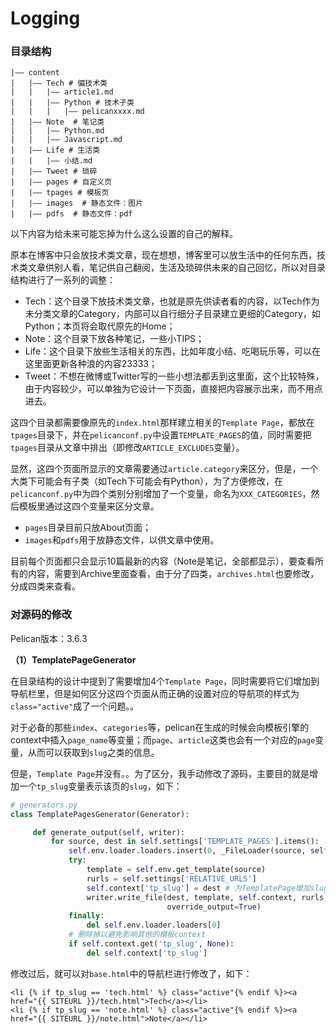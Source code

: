 Logging
============

### 目录结构
```
|—— content
|   |—— Tech # 偏技术类
|   |   |—— article1.md
|   |   |—— Python # 技术子类
|   |   |   |—— pelicanxxxx.md
|   |—— Note  # 笔记类
|   |   |—— Python.md
|   |   |—— Javascript.md
|   |—— Life # 生活类
|   |   |—— 小结.md
|   |—— Tweet # 琐碎
|   |—— pages # 自定义页
|   |—— tpages # 模板页
|   |—— images  # 静态文件：图片
|   |—— pdfs  # 静态文件：pdf
```

以下内容为给未来可能忘掉为什么这么设置的自己的解释。

原本在博客中只会放技术类文章，现在想想，博客里可以放生活中的任何东西，技术类文章供别人看，笔记供自己翻阅，生活及琐碎供未来的自己回忆，所以对目录结构进行了一系列的调整：

- Tech：这个目录下放技术类文章，也就是原先供读者看的内容，以Tech作为未分类文章的Category，内部可以自行细分子目录建立更细的Category，如Python；本页将会取代原先的Home；
- Note：这个目录下放各种笔记，一些小TIPS；
- Life：这个目录下放些生活相关的东西，比如年度小结、吃喝玩乐等，可以在这里面更新各种浪的内容23333；
- Tweet：不想在微博或Twitter写的一些小想法都丢到这里面，这个比较特殊，由于内容较少，可以单独为它设计一下页面，直接把内容展示出来，而不用点进去。

这四个目录都需要像原先的`index.html`那样建立相关的`Template Page`，都放在`tpages`目录下，并在`pelicanconf.py`中设置`TEMPLATE_PAGES`的值，同时需要把`tpages`目录从文章中排出（即修改`ARTICLE_EXCLUDES`变量）。

显然，这四个页面所显示的文章需要通过`article.category`来区分，但是，一个大类下可能会有子类（如Tech下可能会有Python），为了方便修改，在`pelicanconf.py`中为四个类别分别增加了一个变量，命名为`XXX_CATEGORIES`，然后模板里通过这四个变量来区分文章。

- `pages`目录目前只放About页面；
- `images`和`pdfs`用于放静态文件，以供文章中使用。

目前每个页面都只会显示10篇最新的内容（Note是笔记，全部都显示），要查看所有的内容，需要到Archive里面查看，由于分了四类，`archives.html`也要修改，分成四类来查看。

### 对源码的修改
Pelican版本：3.6.3

__（1）TemplatePageGenerator__

在目录结构的设计中提到了需要增加4个`Template Page`，同时需要将它们增加到导航栏里，但是如何区分这四个页面从而正确的设置对应的导航项的样式为`class="active"`成了一个问题。。

对于必备的那些`index`、`categories`等，pelican在生成的时候会向模板引擎的context中插入`page_name`等变量；而`page`、`article`这类也会有一个对应的`page`变量，从而可以获取到`slug`之类的信息。

但是，`Template Page`并没有。。为了区分，我手动修改了源码，主要目的就是增加一个`tp_slug`变量表示该页的`slug`，如下：

```python
# generators.py
class TemplatePagesGenerator(Generator):

     def generate_output(self, writer):
         for source, dest in self.settings['TEMPLATE_PAGES'].items():
             self.env.loader.loaders.insert(0, _FileLoader(source, self.path))
             try:
                 template = self.env.get_template(source)
                 rurls = self.settings['RELATIVE_URLS']
                 self.context['tp_slug'] = dest # 为TemplatePage增加slug供模板使用
                 writer.write_file(dest, template, self.context, rurls,
                                   override_output=True)
             finally:
                 del self.env.loader.loaders[0]
             # 删除掉以避免影响其他的模板context
             if self.context.get('tp_slug', None):
                 del self.context['tp_slug']
```

修改过后，就可以对`base.html`中的导航栏进行修改了，如下：

```
<li {% if tp_slug == 'tech.html' %} class="active"{% endif %}><a href="{{ SITEURL }}/tech.html">Tech</a></li>
<li {% if tp_slug == 'note.html' %} class="active"{% endif %}><a href="{{ SITEURL }}/note.html">Note</a></li>
```
